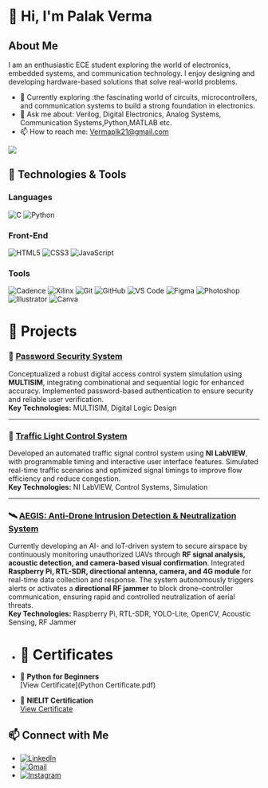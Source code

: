 
# 👋 Hi, I'm Palak Verma


## About Me

I am an enthusiastic ECE student exploring the world of electronics, embedded systems, and communication technology. I enjoy designing and developing hardware-based solutions that solve real-world problems.

- 🌱 Currently exploring :the fascinating world of circuits, microcontrollers, and communication systems to build a strong foundation in electronics.
- 💬 Ask me about: Verilog, Digital Electronics, Analog Systems, Communication Systems,Python,MATLAB etc.
- 📫 How to reach me: [Vermaplk21@gmail.com](mailto:Vermaplk21@gmail.com)



<img align="left"><img src="https://user-images.githubusercontent.com/74038190/221352975-94759904-aa4c-4032-a8ab-b546efb9c478.gif">

## 🔧 Technologies & Tools

### Languages
![C](https://img.shields.io/badge/-C-000?&logo=C)
![Python](https://img.shields.io/badge/-Python-000?&logo=Python)


### Front-End
![HTML5](https://img.shields.io/badge/-HTML5-000?&logo=HTML5)
![CSS3](https://img.shields.io/badge/-CSS3-000?&logo=CSS3)
![JavaScript](https://img.shields.io/badge/-JavaScript-000?&logo=JavaScript)


### Tools

![Cadence](https://img.shields.io/badge/-Cadence-000?&logo=cadence&logoColor=white)
![Xilinx](https://img.shields.io/badge/-Xilinx-000?&logo=xilinx&logoColor=white)
![Git](https://img.shields.io/badge/-Git-000?&logo=Git)
![GitHub](https://img.shields.io/badge/-GitHub-000?&logo=Github)
![VS Code](https://img.shields.io/badge/-VS%20Code-000?&logo=Visual%20Studio%20Code)
![Figma](https://img.shields.io/badge/-Figma-000?&logo=Figma)
![Photoshop](https://img.shields.io/badge/-Photoshop-000?&logo=Adobe%20Photoshop&logoColor=white)
![Illustrator](https://img.shields.io/badge/-Illustrator-000?&logo=Adobe%20Illustrator&logoColor=white)
![Canva](https://img.shields.io/badge/-Canva-000?&logo=Canva)



# 🚀 Projects

### 🔐 [Password Security System](#)
Conceptualized a robust digital access control system simulation using **MULTISIM**, integrating combinational and sequential logic for enhanced accuracy. Implemented password-based authentication to ensure security and reliable user verification.  
**Key Technologies:** MULTISIM, Digital Logic Design  

---

### 🚦 [Traffic Light Control System](#)
Developed an automated traffic signal control system using **NI LabVIEW**, with programmable timing and interactive user interface features. Simulated real-time traffic scenarios and optimized signal timings to improve flow efficiency and reduce congestion.  
**Key Technologies:** NI LabVIEW, Control Systems, Simulation  

---

### 🛰️ [AEGIS: Anti-Drone Intrusion Detection & Neutralization System](#)
Currently developing an AI- and IoT-driven system to secure airspace by continuously monitoring unauthorized UAVs through **RF signal analysis, acoustic detection, and camera-based visual confirmation**. Integrated **Raspberry Pi, RTL-SDR, directional antenna, camera, and 4G module** for real-time data collection and response. The system autonomously triggers alerts or activates a **directional RF jammer** to block drone–controller communication, ensuring rapid and controlled neutralization of aerial threats.  
**Key Technologies:** Raspberry Pi, RTL-SDR, YOLO-Lite, OpenCV, Acoustic Sensing, RF Jammer  

- # 🚀 Certificates

- 🐍 **Python for Beginners**  
  [View Certificate](Python Certificate.pdf)  

- 🏅 **NIELIT Certification**  
  [View Certificate](2025_25192_Cert_Palak_Verma_83820a0bd8a43216b004880317ae6ecf.pdf)  



## 📫 Connect with Me

- [![LinkedIn](https://img.shields.io/badge/-LinkedIn-0A66C2?logo=LinkedIn&logoColor=white)](https://www.linkedin.com/in/plk21)
- [![Gmail](https://img.shields.io/badge/-Gmail-D14836?logo=gmail&logoColor=white)](mailto:Vermaplk21@gmail.com)
- [![Instagram](https://img.shields.io/badge/-Instagram-E4405F?logo=instagram&logoColor=white)](https://instagram.com/__palak_2114)




